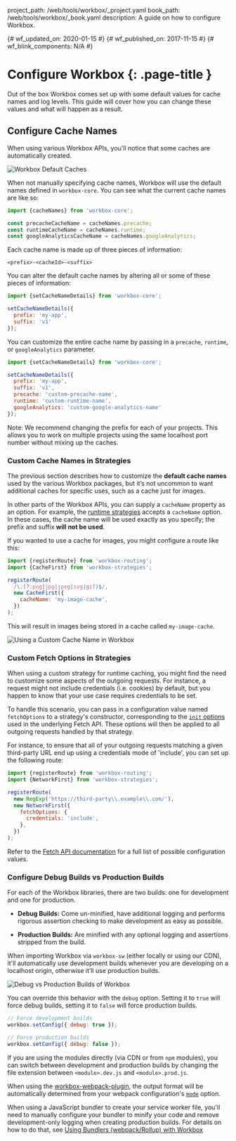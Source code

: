 project_path: /web/tools/workbox/_project.yaml
book_path: /web/tools/workbox/_book.yaml
description: A guide on how to configure Workbox.

{# wf_updated_on: 2020-01-15 #}
{# wf_published_on: 2017-11-15 #}
{# wf_blink_components: N/A #}

# Configure Workbox {: .page-title }

Out of the box Workbox comes set up with some default values for cache
names and log levels. This guide will cover how you can change these values
and what will happen as a result.

## Configure Cache Names

When using various Workbox APIs, you'll notice that some caches are
automatically created.

![Workbox Default Caches](../images/guides/configure-workbox/default-caches.png)

When not manually specifying cache names, Workbox will use the default names
defined in `workbox-core`. You can see what the current cache names are
like so:

```javascript
import {cacheNames} from 'workbox-core';

const precacheCacheName = cacheNames.precache;
const runtimeCacheName = cacheNames.runtime;
const googleAnalyticsCacheName = cacheNames.googleAnalytics;
```

Each cache name is made up of three pieces of information:

`<prefix>-<cacheId>-<suffix>`

You can alter the default cache names by altering all or some of these pieces of
information:

```javascript
import {setCacheNameDetails} from 'workbox-core';

setCacheNameDetails({
  prefix: 'my-app',
  suffix: 'v1'
});
```

You can customize the entire cache name by passing in a `precache`,  `runtime`,
or `googleAnalytics` parameter.

```javascript
import {setCacheNameDetails} from 'workbox-core';

setCacheNameDetails({
  prefix: 'my-app',
  suffix: 'v1',
  precache: 'custom-precache-name',
  runtime: 'custom-runtime-name',
  googleAnalytics: 'custom-google-analytics-name'
});
```

Note: We recommend changing the prefix for each of your projects. This
allows you to work on multiple projects using the same localhost port number
without mixing up the caches.

### Custom Cache Names in Strategies

The previous section describes how to customize the **default cache names** used by the various Workbox packages, but it’s not uncommon to want additional
caches for specific uses, such as a cache just for images.

In other parts of the Workbox APIs, you can supply a `cacheName`
property as an option. For example, the [runtime strategies](/web/tools/workbox/modules/workbox-strategies)
accepts a `cacheName` option. In these cases, the cache name will be used
exactly as you specify; the prefix and suffix **will not be used**.

If you wanted to use a cache for images, you might configure a route like this:

```javascript
import {registerRoute} from 'workbox-routing';
import {CacheFirst} from 'workbox-strategies';

registerRoute(
  /\.(?:png|jpg|jpeg|svg|gif)$/,
  new CacheFirst({
    cacheName: 'my-image-cache',
  })
);
```

This will result in images being stored in a cache called `my-image-cache`.

![Using a Custom Cache Name in Workbox](../images/guides/configure-workbox/custom-cache-name.png)

### Custom Fetch Options in Strategies

When using a custom strategy for runtime caching, you might find the need to customize some aspects
of the outgoing requests. For instance, a request might not include credentials (i.e. cookies) by
default, but you happen to know that your use case requires credentials to be set.

To handle this scenario, you can pass in a configuration value named `fetchOptions` to a strategy's
constructor, corresponding to the
[`init` options](https://developer.mozilla.org/en-US/docs/Web/API/WindowOrWorkerGlobalScope/fetch#Parameters)
used in the underlying Fetch API. These options will then be applied to all outgoing requests
handled by that strategy.

For instance, to ensure that all of your outgoing requests matching a given third-party URL end up
using a credentials mode of 'include', you can set up the following route:

```javascript
import {registerRoute} from 'workbox-routing';
import {NetworkFirst} from 'workbox-strategies';

registerRoute(
  new RegExp('https://third-party\\.example\\.com/'),
  new NetworkFirst({
    fetchOptions: {
      credentials: 'include',
    },
  })
);
```

Refer to the [Fetch API
documentation](https://developer.mozilla.org/en-US/docs/Web/API/WindowOrWorkerGlobalScope/fetch#Parameters)
for a full list of possible configuration values.

### Configure Debug Builds vs Production Builds

For each of the Workbox libraries, there are two builds: one for development and
one for production.

- **Debug Builds:** Come un-minified, have additional logging and performs
  rigorous assertion checking to make development as easy as possible.

- **Production Builds:** Are minified with any optional logging and assertions
  stripped from the build.

When importing Workbox via `workbox-sw` (either locally or using our CDN), it'll
automatically use development builds whenever you are developing on a localhost
origin, otherwise it’ll use production builds.

![Debug vs Production Builds of Workbox](../images/guides/configure-workbox/debug-vs-prod.png)

You can override this behavior with the `debug` option. Setting it to `true` will
force debug builds, setting it to `false` will force production builds.

```javascript
// Force development builds
workbox.setConfig({ debug: true });

// Force production builds
workbox.setConfig({ debug: false });
```

If you are using the modules directly (via CDN or from `npm` modules), you can
switch between development and production builds by changing the file extension
between `<module>.dev.js` and `<module>.prod.js`.

When using the
[workbox-webpack-plugin](/web/tools/workbox/modules/workbox-webpack-plugin),
the output format will be automatically determined from your webpack
configuration's [`mode`](https://webpack.js.org/configuration/mode/) option.

When using a JavaScript bundler to create your service worker file, you'll need
to manually configure your bundler to minify your code and remove
development-only logging when creating production builds. For details on how to
do that, see [Using Bundlers (webpack/Rollup) with
Workbox](/web/tools/workbox/guides/using-bundlers)
